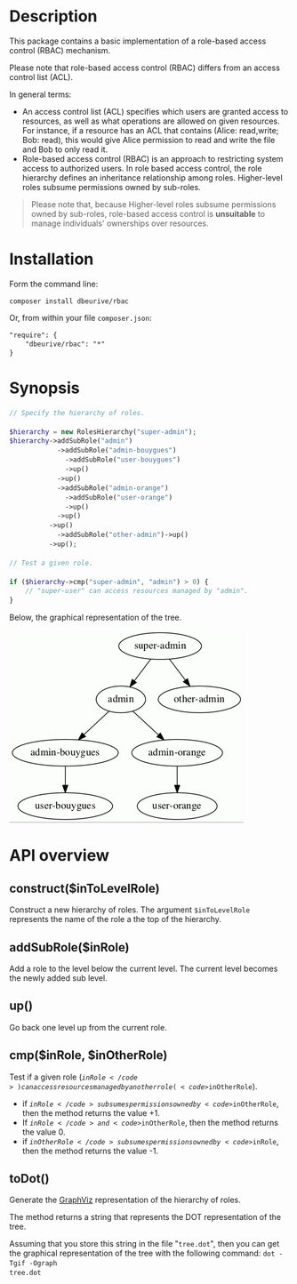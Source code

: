 # Description

This package contains a basic implementation of a role-based access control (RBAC) mechanism.

Please note that role-based access control (RBAC) differs from an access control list (ACL).

In general terms:

* An access control list (ACL) specifies which users are granted access to resources, as well as what operations are allowed on given resources.
  For instance, if a resource has an ACL that contains (Alice: read,write; Bob: read), this would give Alice permission to read and write the file and Bob to only read it.
* Role-based access control (RBAC) is an approach to restricting system access to authorized users.
  In role based access control, the role hierarchy defines an inheritance relationship among roles.
  Higher-level roles subsume permissions owned by sub-roles.

> Please note that, because Higher-level roles subsume permissions owned by sub-roles, role-based access control is **unsuitable** to manage individuals'
> ownerships over resources.

# Installation

Form the command line:

    composer install dbeurive/rbac
    
Or, from within your file `composer.json`:

    "require": {
        "dbeurive/rbac": "*"
    }

# Synopsis

```php
// Specify the hierarchy of roles.

$hierarchy = new RolesHierarchy("super-admin");
$hierarchy->addSubRole("admin")
            ->addSubRole("admin-bouygues")
              ->addSubRole("user-bouygues")
              ->up()
            ->up()
            ->addSubRole("admin-orange")
              ->addSubRole("user-orange")
              ->up()
            ->up()
          ->up()
            ->addSubRole("other-admin")->up()
          ->up();

// Test a given role.

if ($hierarchy->cmp("super-admin", "admin") > 0) {
    // "super-user" can access resources managed by "admin".
}
```

Below, the graphical representation of the tree.

![Example](https://github.com/dbeurive/rbac/blob/master/doc/example.gif)

# API overview

## construct($inToLevelRole)

Construct a new hierarchy of roles. The argument <code>$inToLevelRole</code> represents the name of the
role a the top of the hierarchy.

## addSubRole($inRole)

Add a role to the level below the current level. The current level becomes the newly added sub level.

## up()

Go back one level up from the current role.

## cmp($inRole, $inOtherRole)

Test if a given role (<code>$inRole</code>) can access resources managed by another role (<code>$inOtherRole</code>).

* if <code>$inRole</code> subsumes permissions owned by <code>$inOtherRole</code>, then the method
returns the value +1.
* If <code>$inRole</code> and <code>$inOtherRole</code>, then the method returns the value 0.
* if <code>$inOtherRole</code> subsumes permissions owned by <code>$inRole</code>, then the method
returns the value -1.

## toDot()

Generate the [GraphViz](http://www.graphviz.org) representation of the hierarchy of roles.

The method returns a string that represents the DOT representation of the tree.

Assuming that you store this string in the file "<code>tree.dot</code>", then you can get the graphical
representation of the tree with the following command: <code>dot -Tgif -Ograph tree.dot</code>

